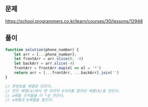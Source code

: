 ## 문제
https://school.programmers.co.kr/learn/courses/30/lessons/12948
## 풀이
```javascript
function solution(phone_number) {
    let arr = [...phone_number];
    let frontArr = arr.slice(0, -4)
    let backArr = arr.slice(-4)
    frontArr = frontArr.map(el => el = '*')
    return arr = [...frontArr, ...backArr].join('')
}

// 폰번호를 배열로 만든다.
// 만든 배열(a)에서 맨 마지막 4자리를 잘라낸 배열(b)을 만든다.
// a배열 숫자들을 다 *로 만든다.
// a배열과 b배열을 합친다.
```
